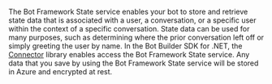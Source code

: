 The Bot Framework State service enables your bot to store and retrieve state data that is associated with a user, a conversation, or a specific user within the context of a specific conversation. 
State data can be used for many purposes, such as determining where the prior conversation left off or simply greeting the user by name. 
In the Bot Builder SDK for .NET, the <a href="https://docs.botframework.com/en-us/csharp/builder/sdkreference/db/dbb/namespace_microsoft_1_1_bot_1_1_connector.html" target="_blank">Connector</a> library enables access the Bot Framework State service. 
Any data that you save by using the Bot Framework State service will be stored in Azure and encrypted at rest. 